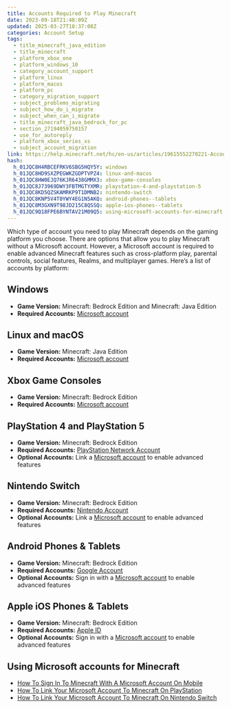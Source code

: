 ```yaml
---
title: Accounts Required to Play Minecraft
date: 2023-09-18T21:48:09Z
updated: 2025-03-27T18:37:08Z
categories: Account Setup
tags:
  - title_minecraft_java_edition
  - title_minecraft
  - platform_xbox_one
  - platform_windows_10
  - category_account_support
  - platform_linux
  - platform_macos
  - platform_pc
  - category_migration_support
  - subject_problems_migrating
  - subject_how_do_i_migrate
  - subject_when_can_i_migrate
  - title_minecraft_java_bedrock_for_pc
  - section_27194059750157
  - use_for_autoreply
  - platform_xbox_series_xs
  - subject_account_migration
link: https://help.minecraft.net/hc/en-us/articles/19615552270221-Accounts-Required-to-Play-Minecraft
hash:
  h_01JQC8H4RBCEFRKV6SBG5HQY5Y: windows
  h_01JQC8HD9SXZPEGWKZGDPTVPZ4: linux-and-macos
  h_01JQC8HW0EJQ76KJR6438GMMX3: xbox-game-consoles
  h_01JQC8J73969DWY3FBTMGTYXMR: playstation-4-and-playstation-5
  h_01JQC8KD5QZSKAMRKP9T1DMNB2: nintendo-switch
  h_01JQC8KNP5V4T0YWY4EG1N5AKQ: android-phones--tablets
  h_01JQC8M3GXN9T98JD215C8QSSQ: apple-ios-phones--tablets
  h_01JQC9Q18FPE6BYNTAV21M09Q5: using-microsoft-accounts-for-minecraft
---
```


Which type of account you need to play Minecraft depends on the gaming platform you choose. There are options that allow you to play Minecraft without a Microsoft account. However, a Microsoft account is required to enable advanced Minecraft features such as cross-platform play, parental controls, social features, Realms, and multiplayer games. Here’s a list of accounts by platform:

## Windows

- **Game Version:** Minecraft: Bedrock Edition and Minecraft: Java Edition
- **Required Accounts:** [Microsoft account](https://account.microsoft.com/account)

## Linux and macOS

- **Game Version:** Minecraft: Java Edition
- **Required Accounts:** [Microsoft account](https://account.microsoft.com/account)

## Xbox Game Consoles

- **Game Version:** Minecraft: Bedrock Edition
- **Required Accounts:** [Microsoft account](https://account.microsoft.com/account)

## PlayStation 4 and PlayStation 5

- **Game Version:** Minecraft: Bedrock Edition
- **Required Accounts:** [PlayStation Network Account](https://www.playstation.com/en-us/support/account/)
- **Optional Accounts:** Link a [Microsoft account](https://account.microsoft.com/account) to enable advanced features

## Nintendo Switch

- **Game Version:** Minecraft: Bedrock Edition
- **Required Accounts:** [Nintendo Account](https://en-americas-support.nintendo.com/app/answers/detail/a_id/15997/kw/nintendo%20account)
- **Optional Accounts:** Link a [Microsoft account](https://account.microsoft.com/account) to enable advanced features

## Android Phones & Tablets

- **Game Version:** Minecraft: Bedrock Edition
- **Required Accounts:** [Google Account](https://support.google.com/accounts/answer/15277265?hl=en&ref_topic=3382296&sjid=2329032815580734710-NC)
- **Optional Accounts:** Sign in with a [Microsoft account](https://account.microsoft.com/account) to enable advanced features

## Apple iOS Phones & Tablets

- **Game Version:** Minecraft: Bedrock Edition
- **Required Accounts:** [Apple ID](https://account.apple.com/)
- **Optional Accounts:** Sign in with a [Microsoft account](https://account.microsoft.com/account) to enable advanced features

## Using Microsoft accounts for Minecraft

- [How To Sign In To Minecraft With A Microsoft Account On Mobile](../Linking-Microsoft-Accounts/How-to-Sign-in-to-Minecraft-with-a-Microsoft-Account-on-Mobile.md)
- [How To Link Your Microsoft Account To Minecraft On PlayStation](../Linking-Microsoft-Accounts/How-to-Link-Your-Microsoft-Account-to-Minecraft-on-PlayStation.md)
- [How To Link Your Microsoft Account To Minecraft On Nintendo Switch](../Linking-Microsoft-Accounts/How-to-Link-Your-Microsoft-Account-to-Minecraft-on-Nintendo-Switch.md)
